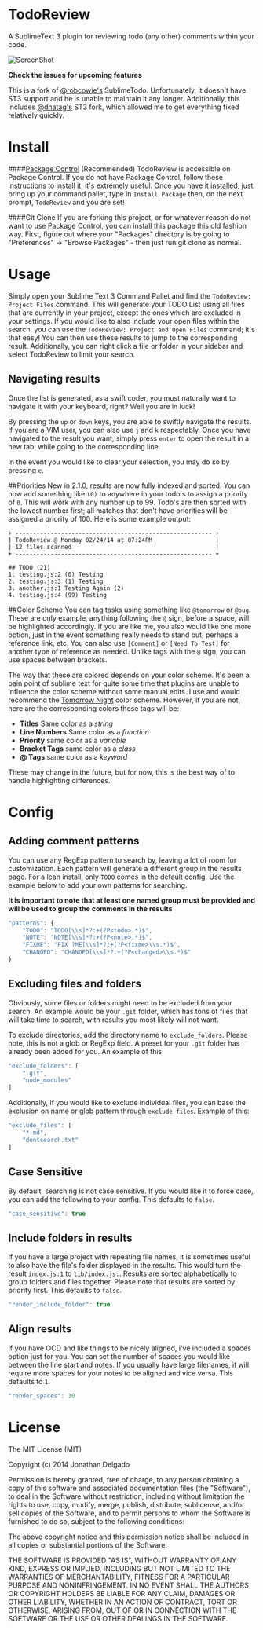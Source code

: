 # TodoReview
A SublimeText 3 plugin for reviewing todo (any other) comments within your code.

![ScreenShot](http://i.imgur.com/TjGKdEH.png)

**Check the issues for upcoming features**

This is a fork of [@robcowie's](https://github.com/robcowie) SublimeTodo. Unfortunately, it doesn't have ST3 support and he is unable to maintain it any longer. Additionally, this includes [@dnatag's](https://github.com/dnatag) ST3 fork, which allowed me to get everything fixed relatively quickly.


# Install

####[Package Control](https://sublime.wbond.net/) (Recommended)
TodoReview is accessible on Package Control. If you do not have Package Control, follow these [instructions](https://sublime.wbond.net/installation) to install it, it's extremely useful. Once you have it installed, just bring up your command pallet, type in `Install Package` then, on the next prompt, `TodoReview` and you are set!

####Git Clone
If you are forking this project, or for whatever reason do not want to use Package Control, you can install this package this old fashion way. First, figure out where your "Packages" directory is by going to "Preferences" -> "Browse Packages" - then just run git clone as normal.


# Usage
Simply open your Sublime Text 3 Command Pallet and find the `TodoReview: Project Files` command. This will generate your TODO List using all files that are currently in your project, except the ones which are excluded in your settings. If you would like to also include your open files within the search, you can use the `TodoReview: Project and Open Files` command; it's that easy! You can then use these results to jump to the corresponding result. Additionally, you can right click a file or folder in your sidebar and select TodoReview to limit your search.

## Navigating results
Once the list is generated, as a swift coder, you must naturally want to navigate it with your keyboard, right? Well you are in luck!

By pressing the `up` or `down` keys, you are able to swiftly navigate the results. If you are a VIM user, you can also use `j` and `k` respectably. Once you have navigated to the result you want, simply press `enter` to open the result in a new tab, while going to the corresponding line.

In the event you would like to clear your selection, you may do so by pressing `c`.

##Priorities
New in 2.1.0, results are now fully indexed and sorted. You can now add something like `(0)` to anywhere in your todo's to assign a priority of `0`. This will work with any number up to 99. Todo's are then sorted with the lowest number first; all matches that don't have priorities will be assigned a priority of 100. Here is some example output:

```
+ -------------------------------------------------------- +
| TodoReview @ Monday 02/24/14 at 07:24PM                  |
| 12 files scanned                                         |
+ -------------------------------------------------------- +

## TODO (21)
1. testing.js:2 (0) Testing
2. testing.js:3 (1) Testing
3. another.js:1 Testing Again (2)
4. testing.js:4 (99) Testing
```

##Color Scheme
You can tag tasks using something like `@tomorrow` or `@bug`. These are only example, anything following the `@` sign, before a space, will be highlighted accordingly. If you are like me, you also would like one more option, just in the event something really needs to stand out, perhaps a reference link, etc. You can also use `[Comment]` or `[Need To Test]` for another type of reference as needed. Unlike tags with the `@` sign, you can use spaces between brackets.

The way that these are colored depends on your color scheme. It's been a pain point of sublime text for quite some time that plugins are unable to influence the color scheme without some manual edits. I use and would recommend the [Tomorrow Night](https://github.com/theymaybecoders/sublime-tomorrow-theme) color scheme. However, if you are not, here are the corresponding colors these tags will be:

- **Titles** Same color as a *string*
- **Line Numbers** Same color as a *function*
- **Priority** same color as a *variable*
- **Bracket Tags** same color as a *class*
- **@ Tags** same color as a *keyword*

These may change in the future, but for now, this is the best way of to handle highlighting differences.


# Config

## Adding comment patterns
You can use any RegExp pattern to search by, leaving a lot of room for customization. Each pattern will generate a different group in the results page. For a lean install, only `TODO` comes in the default config. Use the example below to add your own patterns for searching.

**It is important to note that at least one named group must be provided and will be used to group the comments in the results**

```javascript
"patterns": {
    "TODO": "TODO[\\s]*?:+(?P<todo>.*)$",
    "NOTE": "NOTE[\\s]*?:+(?P<note>.*)$",
    "FIXME": "FIX ?ME[\\s]*?:+(?P<fixme>\\s.*)$",
    "CHANGED": "CHANGED[\\s]*?:+(?P<changed>\\s.*)$"
}
```

## Excluding files and folders
Obviously, some files or folders might need to be excluded from your search. An example would be your `.git` folder, which has tons of files that will take time to search, with results you most likely will not want.

To exclude directories, add the directory name to `exclude_folders`. Please note, this is not a glob or RegExp field. A preset for your `.git` folder has already been added for you. An example of this:

```javascript
"exclude_folders": [
    ".git",
    "node_modules"
]
```

Additionally, if you would like to exclude individual files, you can base the exclusion on name or glob pattern through `exclude files`. Example of this:

```javascript
"exclude_files": [
    "*.md",
    "dontsearch.txt"
]
```

## Case Sensitive
By default, searching is not case sensitive. If you would like it to force case, you can add the following to your config. This defaults to `false`.

```javascript
"case_sensitive": true
```

## Include folders in results
If you have a large project with repeating file names, it is sometimes useful to also have the file's folder displayed in the results. This would turn the result `index.js:1` to `lib/index.js:`. Results are sorted alphabetically to group folders and files together. Please note that results are sorted by priority first. This defaults to `false`.

```javascript
"render_include_folder": true
```

## Align results
If you have OCD and like things to be nicely aligned, i've included a spaces option just for you. You can set the number of spaces you would like between the line start and notes. If you usually have large filenames, it will require more spaces for your notes to be aligned and vice versa. This defaults to `1`.

```javascript
"render_spaces": 10
```


# License

The MIT License (MIT)

Copyright (c) 2014 Jonathan Delgado

Permission is hereby granted, free of charge, to any person obtaining a copy of this software and associated documentation files (the "Software"), to deal in the Software without restriction, including without limitation the rights to use, copy, modify, merge, publish, distribute, sublicense, and/or sell copies of the Software, and to permit persons to whom the Software is furnished to do so, subject to the following conditions:

The above copyright notice and this permission notice shall be included in all copies or substantial portions of the Software.

THE SOFTWARE IS PROVIDED "AS IS", WITHOUT WARRANTY OF ANY KIND, EXPRESS OR IMPLIED, INCLUDING BUT NOT LIMITED TO THE WARRANTIES OF MERCHANTABILITY, FITNESS FOR A PARTICULAR PURPOSE AND NONINFRINGEMENT. IN NO EVENT SHALL THE AUTHORS OR COPYRIGHT HOLDERS BE LIABLE FOR ANY CLAIM, DAMAGES OR OTHER LIABILITY, WHETHER IN AN ACTION OF CONTRACT, TORT OR OTHERWISE, ARISING FROM, OUT OF OR IN CONNECTION WITH THE SOFTWARE OR THE USE OR OTHER DEALINGS IN THE SOFTWARE.
